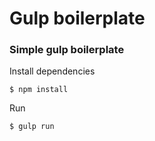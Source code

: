 # Gulp boilerplate

### Simple gulp boilerplate

Install dependencies
>
    $ npm install

Run
>
    $ gulp run